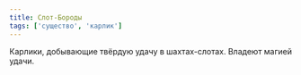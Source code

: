 ```yaml
---
title: Слот-Бороды
tags: ['существо', 'карлик']
---
```


Карлики, добывающие твёрдую удачу в шахтах-слотах. Владеют магией удачи.
